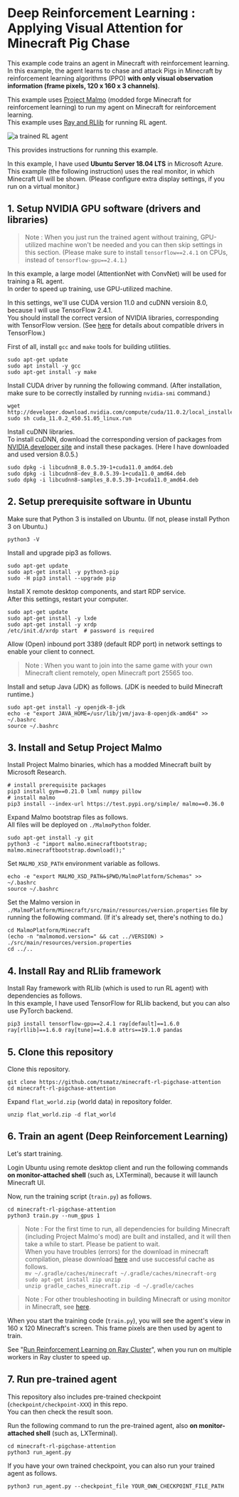 # Deep Reinforcement Learning : Applying Visual Attention for Minecraft Pig Chase

This example code trains an agent in Minecraft with reinforcement learning.<br>
In this example, the agent learns to chase and attack Pigs in Minecraft by reinforcement learning algorithms (PPO) **with only visual observation information (frame pixels, 120 x 160 x 3 channels)**.

This example uses [Project Malmo](https://www.microsoft.com/en-us/research/project/project-malmo/) (modded forge Minecraft for reinforcement learning) to run my agent on Minecraft for reinforcement learning.<br>
This example uses [Ray and RLlib](https://docs.ray.io/en/latest/rllib.html) for running RL agent.

![a trained RL agent](https://tsmatz.files.wordpress.com/2021/11/20211111_trained_agent.gif)

This provides instructions for running this example.

In this example, I have used **Ubuntu Server 18.04 LTS** in Microsoft Azure.<br>
This example (the following instruction) uses the real monitor, in which Minecraft UI will be shown. (Please configure extra display settings, if you run on a virtual monitor.)

## 1. Setup NVIDIA GPU software (drivers and libraries) ##

> Note : When you just run the trained agent without training, GPU-utilized machine won't be needed and you can then skip settings in this section. (Please make sure to install ```tensorflow==2.4.1``` on CPUs, instead of ```tensorflow-gpu==2.4.1```.)

In this example, a large model (AttentionNet with ConvNet) will be used for training a RL agent.<br>
In order to speed up training, use GPU-utilized machine.

In this settings, we'll use CUDA version 11.0 and cuDNN versioin 8.0, because I will use TensorFlow 2.4.1.<br>
You should install the correct version of NVIDIA libraries, corresponding with TensorFlow version. (See [here](https://www.tensorflow.org/install/source#gpu) for details about compatible drivers in TensorFlow.)

First of all, install ```gcc``` and ```make``` tools for building utilities.

```
sudo apt-get update
sudo apt install -y gcc
sudo apt-get install -y make
```

Install CUDA driver by running the following command. (After installation, make sure to be correctly installed by running ```nvidia-smi``` command.)

```
wget http://developer.download.nvidia.com/compute/cuda/11.0.2/local_installers/cuda_11.0.2_450.51.05_linux.run
sudo sh cuda_11.0.2_450.51.05_linux.run
```

Install cuDNN libraries.<br>
To install cuDNN, download the corresponding version of packages from [NVIDIA developer site](https://developer.nvidia.com/cudnn) and install these packages. (Here I have downloaded and used version 8.0.5.)

```
sudo dpkg -i libcudnn8_8.0.5.39-1+cuda11.0_amd64.deb
sudo dpkg -i libcudnn8-dev_8.0.5.39-1+cuda11.0_amd64.deb
sudo dpkg -i libcudnn8-samples_8.0.5.39-1+cuda11.0_amd64.deb
```

## 2. Setup prerequisite software in Ubuntu ##

Make sure that Python 3 is installed on Ubuntu. (If not, please install Python 3 on Ubuntu.)

```
python3 -V
```

Install and upgrade pip3 as follows.

```
sudo apt-get update
sudo apt-get install -y python3-pip
sudo -H pip3 install --upgrade pip
```

Install X remote desktop components, and start RDP service.<br>
After this settings, restart your computer.

```
sudo apt-get update
sudo apt-get install -y lxde
sudo apt-get install -y xrdp
/etc/init.d/xrdp start  # password is required
```

Allow (Open) inbound port 3389 (default RDP port) in network settings to enable your client to connect.

> Note : When you want to join into the same game with your own Minecraft client remotely, open Minecraft port 25565 too.

Install and setup Java (JDK) as follows. (JDK is needed to build Minecraft runtime.)

```
sudo apt-get install -y openjdk-8-jdk
echo -e "export JAVA_HOME=/usr/lib/jvm/java-8-openjdk-amd64" >> ~/.bashrc
source ~/.bashrc
```

## 3. Install and Setup Project Malmo ##

Install Project Malmo binaries, which has a modded Minecraft built by Microsoft Research.

```
# install prerequisite packages
pip3 install gym==0.21.0 lxml numpy pillow
# install malmo
pip3 install --index-url https://test.pypi.org/simple/ malmo==0.36.0
```

Expand Malmo bootstrap files as follows.<br>
All files will be deployed on ```./MalmoPython``` folder.

```
sudo apt-get install -y git
python3 -c "import malmo.minecraftbootstrap; malmo.minecraftbootstrap.download();"
```

Set ```MALMO_XSD_PATH``` environment variable as follows.

```
echo -e "export MALMO_XSD_PATH=$PWD/MalmoPlatform/Schemas" >> ~/.bashrc
source ~/.bashrc
```

Set the Malmo version in ```./MalmoPlatform/Minecraft/src/main/resources/version.properties``` file by running the following command. (If it's already set, there's nothing to do.)

```
cd MalmoPlatform/Minecraft
(echo -n "malmomod.version=" && cat ../VERSION) > ./src/main/resources/version.properties
cd ../..
```

## 4. Install Ray and RLlib framework ##

Install Ray framework with RLlib (which is used to run RL agent) with dependencies as follows.<br>
In this example, I have used TensorFlow for RLlib backend, but you can also use PyTorch backend.

```
pip3 install tensorflow-gpu==2.4.1 ray[default]==1.6.0 ray[rllib]==1.6.0 ray[tune]==1.6.0 attrs==19.1.0 pandas
```

## 5. Clone this repository ##

Clone this repository.

```
git clone https://github.com/tsmatz/minecraft-rl-pigchase-attention
cd minecraft-rl-pigchase-attention
```

Expand ```flat_world.zip``` (world data) in repository folder.

```
unzip flat_world.zip -d flat_world
```

## 6. Train an agent (Deep Reinforcement Learning) ##

Let's start training.

Login Ubuntu using remote desktop client and run the following commands **on monitor-attached shell** (such as, LXTerminal), because it will launch Minecraft UI.

Now, run the training script (```train.py```) as follows.<br>

```
cd minecraft-rl-pigchase-attention
python3 train.py --num_gpus 1
```

> Note : For the first time to run, all dependencies for building Minecraft (including Project Malmo's mod) are built and installed, and it will then take a while to start. Please be patient to wait.<br>
> When you have troubles (errors) for the download in minecraft compilation, please download [here](https://1drv.ms/u/s!AuopXnMb-AqcgdZkjmtSVg3VQL5TEQ?e=w4M4r7) and use successful cache as follows.<br>
> ```mv ~/.gradle/caches/minecraft ~/.gradle/caches/minecraft-org```<br>
> ```sudo apt-get install zip unzip```<br>
> ```unzip gradle_caches_minecraft.zip -d ~/.gradle/caches```

> Note : For other troubleshooting in building Minecraft or using monitor in Minecraft, see [here](https://github.com/tsmatz/minecraft-rl-example).

When you start the training code (```train.py```), you will see the agent's view in 160 x 120 Minecraft's screen. This frame pixels are then used by agent to train.

See "[Run Reinforcement Learning on Ray Cluster](https://tsmatz.wordpress.com/2021/10/08/rllib-reinforcement-learning-multiple-machines-ray-cluster/)", when you run on multiple workers in Ray cluster to speed up.

## 7. Run pre-trained agent

This repository also includes pre-trained checkpoint (```checkpoint/checkpoint-XXX```) in this repo.<br>
You can then check the result soon.

Run the following command to run the pre-trained agent, also **on monitor-attached shell** (such as, LXTerminal).

```
cd minecraft-rl-pigchase-attention
python3 run_agent.py
```

If you have your own trained checkpoint, you can also run your trained agent as follows.

```
python3 run_agent.py --checkpoint_file YOUR_OWN_CHECKPOINT_FILE_PATH
```
